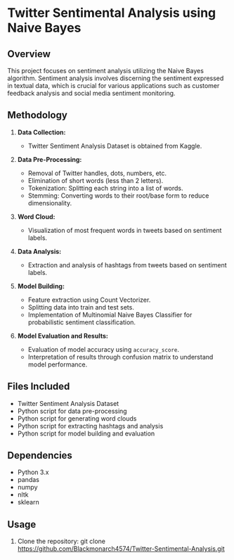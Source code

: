 # Twitter Sentimental Analysis using Naive Bayes
## Overview

This project focuses on sentiment analysis utilizing the Naive Bayes algorithm. Sentiment analysis involves discerning the sentiment expressed in textual data, which is crucial for various applications such as customer feedback analysis and social media sentiment monitoring.

## Methodology

1. **Data Collection:**
   - Twitter Sentiment Analysis Dataset is obtained from Kaggle.
  
2. **Data Pre-Processing:**
   - Removal of Twitter handles, dots, numbers, etc.
   - Elimination of short words (less than 2 letters).
   - Tokenization: Splitting each string into a list of words.
   - Stemming: Converting words to their root/base form to reduce dimensionality.

3. **Word Cloud:**
   - Visualization of most frequent words in tweets based on sentiment labels.

4. **Data Analysis:**
   - Extraction and analysis of hashtags from tweets based on sentiment labels.

5. **Model Building:**
   - Feature extraction using Count Vectorizer.
   - Splitting data into train and test sets.
   - Implementation of Multinomial Naive Bayes Classifier for probabilistic sentiment classification.

6. **Model Evaluation and Results:**
   - Evaluation of model accuracy using `accuracy_score`.
   - Interpretation of results through confusion matrix to understand model performance.

## Files Included

-  Twitter Sentiment Analysis Dataset
-  Python script for data pre-processing
-  Python script for generating word clouds
-  Python script for extracting hashtags and analysis
-  Python script for model building and evaluation

## Dependencies

- Python 3.x
- pandas
- numpy
- nltk
- sklearn

## Usage

1. Clone the repository:
   git clone
       https://github.com/Blackmonarch4574/Twitter-Sentimental-Analysis.git



